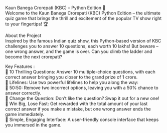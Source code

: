Kaun Banega Crorepati (KBC) – Python Edition 🎉       
Welcome to the Kaun Banega Crorepati (KBC) Python Edition – the ultimate quiz game that brings the thrill and excitement of the popular TV show right to your fingertips! 🏆

About the Project      
Inspired by the famous Indian quiz show, this Python-based version of KBC challenges you to answer 10 questions, each worth 10 lakhs! But beware – one wrong answer, and the game is over. Can you climb the ladder and become the next crorepati?

Key Features :     
🔶 10 Thrilling Questions: Answer 10 multiple-choice questions, with each correct answer bringing you closer to the grand prize of 1 crore.       
🔶 Lifelines: Use two powerful lifelines to help you along the way:      
🔶 50:50: Remove two incorrect options, leaving you with a 50% chance to answer correctly.     
🔶 Change the Question: Don’t like the question? Swap it out for a new one!       
🔶 Win Big, Lose Fast: Get rewarded with the total amount of your last correct answer if you make a mistake, but one wrong answer ends the game immediately.         
🔶 Simple, Engaging Interface: A user-friendly console interface that keeps you immersed in the game.
